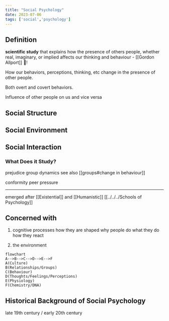 ```yaml
---
title: "Social Psychology"
date: 2023-07-06
tags: ['social','psychology']
---
```


## Definition
**scientific study** that explains how the presence of others people, whether real, imaginary, or implied affects our thinking and behaviour - [[Gordon Allport]] 🔧!

How our behaviors, perceptions, thinking, etc change in the presence of other people. 

Both overt and covert behaviors.

Influence of other people on us and vice versa

## Social Structure
## Social Environment
## Social Interaction

### What Does it Study?
prejudice
group dynamics
	see also [[groups#change in behaviour]]
	
conformity
peer pressure


---

emerged after [[Existential]] and [[Humanistic]] [[../../../Schools of Psychology]]

## Concerned with
1) cognitive processes
how they are shaped
why people do what they do
how they react 

2) the environment 
```mermaid
flowchart
A-->B-->C-->D-->E-->F
A(Culture)
B(Relationships/Groups)
C(Behaviour)
D(Thoughts/Feelings/Perceptions)
E(Physiology)
F(Chemistry/DNA)
```

## Historical Background of Social Psychology
late 19th century / early 20th century 
